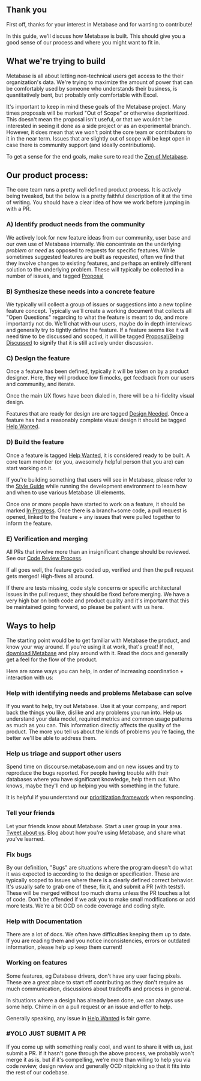 ## Thank you

First off, thanks for your interest in Metabase and for wanting to contribute!

In this guide, we'll discuss how Metabase is built. This should give you a good sense of our process and where you might want to fit in.

## What we're trying to build

Metabase is all about letting non-technical users get access to the their organization's data. We're trying to maximize the amount of power that can be comfortably used by someone who understands their business, is quantitatively bent, but probably only comfortable with Excel.

It's important to keep in mind these goals of the Metabase project. Many times
proposals will be marked "Out of Scope" or otherwise deprioritized. This doesn't mean the proposal isn't useful, or that we wouldn't be interested in seeing it done as a side project or as an experimental branch. However, it does mean that we won't point the core team or contributors to it in the near term. Issues that are slightly out of scope will be kept open in case there is community support (and ideally contributions).

To get a sense for the end goals, make sure to read the [Zen of Metabase](https://github.com/metabase/metabase/blob/master/zen.md).

## Our product process:

The core team runs a pretty well defined product process. It is actively being tweaked, but the below is a pretty faithful description of it at the time of writing. You should have a clear idea of how we work before jumping in with a PR.

### A) Identify product needs from the community

We actively look for new feature ideas from our community, user base and our own use of Metabase internally. We concentrate on the underlying *problem* or *need*  as opposed to requests for specific features. While sometimes suggested features are built as requested, often we find that they involve changes to existing features, and perhaps an entirely different solution to the underlying problem. These will typically be collected in a number of issues, and tagged [Proposal](https://github.com/metabase/metabase/labels/.Proposal)

### B) Synthesize these needs into a concrete feature

We typically will collect a group of issues or suggestions into a new topline feature concept. Typically we'll create a working document that collects all "Open Questions" regarding to what the feature is meant to do, and more importantly not do. We'll chat with our users, maybe do in depth interviews and generally try to tightly define the feature. If a feature seems like it will need time to be discussed and scoped, it will be tagged [Proposal/Being Discussed](https://github.com/metabase/metabase/labels/.Proposal%2FBeing%20Discussed) to signify that it is still actively under discussion.

### C) Design the feature

Once a feature has been defined, typically it will be taken on by a product designer. Here, they will produce low fi mocks, get feedback from our users and community, and iterate.

Once the main UX flows have been dialed in, there will be a hi-fidelity visual design.

Features that are ready for design are are tagged [Design Needed](https://github.com/metabase/metabase/labels/.Design%20Needed). Once a feature has had a reasonably complete visual design it should be tagged [Help Wanted](https://github.com/metabase/metabase/labels/.Help%20Wanted).

### D) Build the feature

Once a feature is tagged [Help Wanted](https://github.com/metabase/metabase/labels/.Help%20Wanted), it is considered ready to be built. A core team member (or you, awesomely helpful person that you are) can start working on it.

If you're building something that users will see in Metabase, please refer to the [Style Guide](https://localhost:3000/_internal) while running the development environment to learn how and when to use various Metabase UI elements.

Once one or more people have started to work on a feature, it should be marked [In Progress](https://github.com/metabase/metabase/labels/.In%20Progress). Once there is a branch+some code, a pull request is opened, linked to the feature + any issues that were pulled together to inform the feature.

### E) Verification and merging

All PRs that involve more than an insignificant change should be reviewed. See our [Code Review Process](code-reviews.md).

If all goes well, the feature gets coded up, verified and then the pull request gets merged! High-fives all around.

If there are tests missing, code style concerns or specific architectural issues in the pull request, they should be fixed before merging. We have a very high bar on both code and product quality and it's important that this be maintained going forward, so please be patient with us here.

## Ways to help

The starting point would be to get familiar with Metabase the product, and know your way around. If you're using it at work, that's great! If not, [download Metabase](https://www.metabase.com/start/oss/) and play around with it. Read the docs and generally get a feel for the flow of the product.

Here are some ways you can help, in order of increasing coordination + interaction with us:

### Help with identifying needs and problems Metabase can solve

If you want to help, try out Metabase. Use it at your company, and report back the things you like, dislike and any problems you run into. Help us understand your data model, required metrics and common usage patterns as much as you can. This information directly affects the quality of the product. The more you tell us about the kinds of problems you're facing, the better we'll be able to address them.

### Help us triage and support other users

Spend time on discourse.metabase.com and on new issues and try to reproduce the bugs reported. For people having trouble with their databases where you have significant knowledge, help them out. Who knows, maybe they'll end up helping you with something in the future.

It is helpful if you understand our [prioritization framework](https://github.com/metabase/metabase/wiki/Bug-Prioritization) when responding.

### Tell your friends

Let your friends know about Metabase. Start a user group in your area. [Tweet about us](http://twitter.com/metabase). Blog about how you're using Metabase, and share what you've learned.

### Fix bugs

By our definition, "Bugs" are situations where the program doesn't do what it was expected to according to the design or specification. These are typically scoped to issues where there is a clearly defined correct behavior. It's usually safe to grab one of these, fix it, and submit a PR (with tests!). These will be merged without too much drama unless the PR touches a lot of code. Don't be offended if we ask you to make small modifications or add more tests. We're a bit OCD on code coverage and coding style.

### Help with Documentation

There are a lot of docs. We often have difficulties keeping them up to date. If you are reading them and you notice inconsistencies, errors or outdated information, please help up keep them current!

### Working on features

Some features, eg Database drivers, don't have any user facing pixels. These are a great place to start off contributing as they don't require as much communication, discussions about tradeoffs and process in general.

In situations where a design has already been done, we can always use some help. Chime in on a pull request or an issue and offer to help.

Generally speaking, any issue in [Help Wanted](https://github.com/metabase/metabase/labels/.Help%20Wanted) is fair game.

### #YOLO JUST SUBMIT A PR

If you come up with something really cool, and want to share it with us, just submit a PR. If it hasn't gone through the above process, we probably won't merge it as is, but if it's compelling, we're more than willing to help you via code review, design review and generally OCD nitpicking so that it fits into the rest of our codebase.
